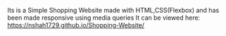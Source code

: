 Its is a Simple Shopping Website made with HTML,CSS(Flexbox) and has been made responsive using media queries
It can be viewed here: https://nshah1729.github.io/Shopping-Website/
